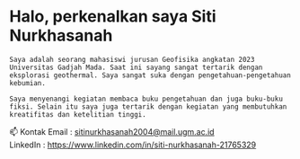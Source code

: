  # Halo, perkenalkan saya Siti Nurkhasanah
    Saya adalah seorang mahasiswi jurusan Geofisika angkatan 2023 Universitas Gadjah Mada. Saat ini sayang sangat tertarik dengan eksplorasi geothermal. Saya sangat suka dengan pengetahuan-pengetahuan kebumian.

    Saya menyenangi kegiatan membaca buku pengetahuan dan juga buku-buku fiksi. Selain itu saya juga tertarik dengan kegiatan yang membutuhkan kreatifitas dan ketelitian tinggi. 


📫 Kontak
Email    : sitinurkhasanah2004@mail.ugm.ac.id   
LinkedIn : https://www.linkedin.com/in/siti-nurkhasanah-21765329

